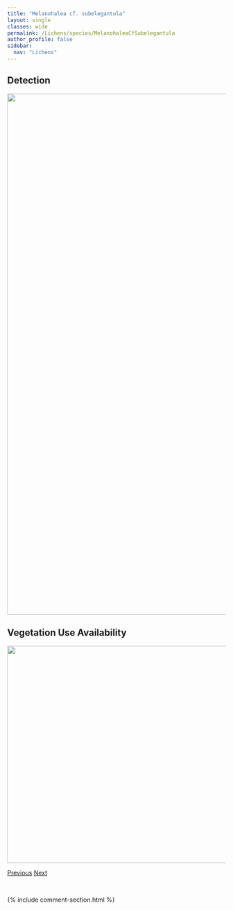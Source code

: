 ```yaml
---
title: "Melanohalea cf. subelegantula"
layout: single
classes: wide
permalink: /Lichens/species/MelanohaleaCfSubelegantula
author_profile: false
sidebar:
  nav: "Lichens"
---
```


<h2>Detection</h2>

<a href="https://drive.google.com/uc?export=view&id=1ePtawTL4T1JcptMWrhWRaPYL8Ox70tcL">
<img src="https://drive.google.com/uc?export=view&id=1ePtawTL4T1JcptMWrhWRaPYL8Ox70tcL" height = "1200" width = "800">
</a>


<h2>Vegetation Use Availability</h2>

<a href="https://drive.google.com/uc?export=view&id=1GchjCqxRPmSORie31O6potJFbSehDbnI">
<img src="https://drive.google.com/uc?export=view&id=1GchjCqxRPmSORie31O6potJFbSehDbnI" height = "500" width = "1000">
</a>


<a href="/DevelopmentWebsite/Lichens/species/MelanohaleaCfExasperata" class="pagination--pager" title="Melanohalea cf. exasperata">Previous</a> <a href="/DevelopmentWebsite/Lichens/species/MelanohaleaCfSubolivacea" class="pagination--pager" title="Melanohalea cf. subolivacea">Next</a>

<p>&nbsp;</p>

{% include comment-section.html %}
